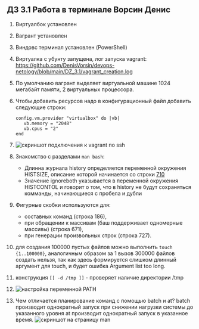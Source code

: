 ## ДЗ 3.1 Работа в терминале Ворсин Денис

1. Виртуалбок установлен
2. Вагрант установлен
3. Виндовс терминал установлен (PowerShell)
4. Виртуалка с убунту запущена, лог запуска vagrant: https://github.com/DenisVorsin/devops-netology/blob/main/DZ_3.1/vagrant_creation.log
5. По умолчанию вагрант выделяет виртуальной машине 1024 мегабайт памяти, 2 виртуальных процессора. 
6. Чтобы добавить ресурсов надо в конфигурационный файл добавить следующие строки:


       config.vm.provider "virtualbox" do |vb|
          vb.memory = "2048"
          vb.cpus = "2"
       end

7. ![скриншот подключения к vagrant по ssh](https://i.ibb.co/CnVc1fk/2021-11-11-15-16-22.jpg)

8. Знакомство с разделами `man bash`:
    - Длинна журнала history определяется переменной окружения HISTSIZE, описание которой начинается со строки [710](https://i.ibb.co/YbdFxZM/2021-11-11-16-09-43.jpg)
    - Значение ignoreboth указывается в переменной окружения HISTCONTOL и говорит о том, что в history не будут сохраняться комманды, начинающиеся с пробела и дубли
   

9. Фигурные скобки используются для:
    - составных команд (строка 186), 
    - при обращении к массивам (баш поддерживает одномерные массивы) (строка 671), 
    - при генерации произвольных строк (строка 727).
   

10. для создания 100000 пустых файлов можно выполнить `touch {1..100000}`,
аналогичным образом за 1 вызов 300000 файлов создать нельзя, 
так как здесь формируется слишком длинный аргумент для touch, и будет ошибка Argument list too long.

11. конструкция `[[ -d /tmp ]]` - проверяет наличие директории /tmp

12. ![настройка переменной PATH](https://i.ibb.co/T8wgChY/2021-11-11-15-19-07.jpg)

13. Чем отличается планирование команд с помощью batch и at?
batch производит однократный запуск при снижении нагрузки системы до указанного уровня
at производит однократный запуск в указанное время. 
![скриншот на страницу man](https://i.ibb.co/T01zCYM/2021-11-11-15-21-17.jpg)
